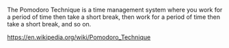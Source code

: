 The Pomodoro Technique is a time management system where you work for a period of time then take a short break, then work for a period of time then take a short break, and so on.

https://en.wikipedia.org/wiki/Pomodoro_Technique
